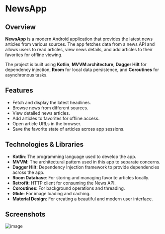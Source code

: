 # NewsApp

## Overview
**NewsApp** is a modern Android application that provides the latest news articles from various sources. The app fetches data from a news API and allows users to read articles, view news details, and add articles to their favorites for offline viewing.

The project is built using **Kotlin**, **MVVM architecture**, **Dagger Hilt** for dependency injection, **Room** for local data persistence, and **Coroutines** for asynchronous tasks.

## Features
- Fetch and display the latest headlines.
- Browse news from different sources.
- View detailed news articles.
- Add articles to favorites for offline access.
- Open article URLs in the browser.
- Save the favorite state of articles across app sessions.

## Technologies & Libraries
- **Kotlin**: The programming language used to develop the app.
- **MVVM**: The architectural pattern used in this app to separate concerns.
- **Dagger Hilt**: Dependency Injection framework to provide dependencies across the app.
- **Room Database**: For storing and managing favorite articles locally.
- **Retrofit**: HTTP client for consuming the News API.
- **Coroutines**: For background operations and threading.
- **Glide**: For image loading and caching.
- **Material Design**: For creating a beautiful and modern user interface.

## Screenshots
![image](https://github.com/user-attachments/assets/382f36fa-f7f8-46e8-aba7-80ec0ca3e423)

